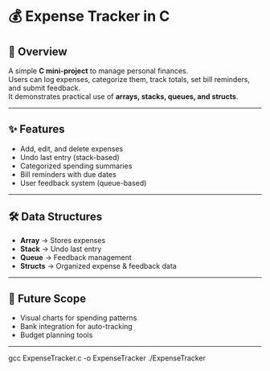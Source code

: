 # 💰 Expense Tracker in C

## 📌 Overview
A simple **C mini-project** to manage personal finances.  
Users can log expenses, categorize them, track totals, set bill reminders, and submit feedback.  
It demonstrates practical use of **arrays, stacks, queues, and structs**.  

---

## ✨ Features
- Add, edit, and delete expenses  
- Undo last entry (stack-based)  
- Categorized spending summaries  
- Bill reminders with due dates  
- User feedback system (queue-based)  

---

## 🛠️ Data Structures
- **Array** → Stores expenses  
- **Stack** → Undo last entry  
- **Queue** → Feedback management  
- **Structs** → Organized expense & feedback data  

---

## 🚀 Future Scope
- Visual charts for spending patterns  
- Bank integration for auto-tracking  
- Budget planning tools  

---
gcc ExpenseTracker.c -o ExpenseTracker
./ExpenseTracker
